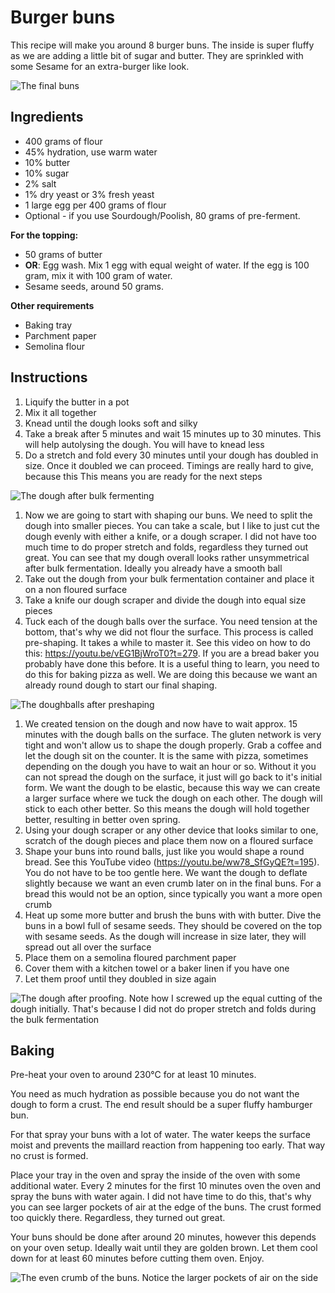 # Burger buns

This recipe will make you around 8 burger buns. The inside is super fluffy as we are adding a little bit of sugar and butter. They are sprinkled with some Sesame for an extra-burger like look.

![The final buns](../../images/burger-buns-6.jpg)


## Ingredients

* 400 grams of flour
* 45% hydration, use warm water
* 10% butter
* 10% sugar
* 2% salt
* 1% dry yeast or 3% fresh yeast
* 1 large egg per 400 grams of flour
* Optional - if you use Sourdough/Poolish, 80 grams of pre-ferment.

**For the topping:**

* 50 grams of butter
* **OR**: Egg wash. Mix 1 egg with equal weight of water. If the egg is 100 gram, mix it with 100 gram of water.
* Sesame seeds, around 50 grams.

**Other requirements**

* Baking tray
* Parchment paper
* Semolina flour

## Instructions

1. Liquify the butter in a pot
2. Mix it all together
3. Knead until the dough looks soft and silky
4. Take a break after 5 minutes and wait 15 minutes up to 30 minutes. This will help autolysing the dough. You will have to knead less
5. Do a stretch and fold every 30 minutes until your dough has doubled in size. Once it doubled we can proceed. Timings are really hard to give, because this This means you are ready for the next steps

![The dough after bulk fermenting](../../images/burger-buns-1.jpg)

1. Now we are going to start with shaping our buns. We need to split the dough into smaller pieces. You can take a scale, but I like to just cut the dough evenly with either a knife, or a dough scraper. I did not have too much time to do proper stretch and folds, regardless they turned out great. You can see that my dough overall looks rather unsymmetrical after bulk fermentation. Ideally you already have a smooth ball
2. Take out the dough from your bulk fermentation container and place it on a non floured surface
3. Take a knife our dough scraper and divide the dough into equal size pieces
4. Tuck each of the dough balls over the surface. You need tension at the bottom, that's why we did not flour the surface. This process is called pre-shaping. It takes a while to master it. See this video on how to do this: https://youtu.be/vEG1BjWroT0?t=279. If you are a bread baker you probably have done this before. It is a useful thing to learn, you need to do this for baking pizza as well. We are doing this because we want an already round dough to start our final shaping.

![The doughballs after preshaping](../../images/burger-buns-2.jpg)

1. We created tension on the dough and now have to wait approx. 15 minutes with the dough balls on the surface. The gluten network is very tight and won't allow us to shape the dough properly. Grab a coffee and let the dough sit on the counter. It is the same with pizza, sometimes depending on the dough you have to wait an hour or so. Without it you can not spread the dough on the surface, it just will go back to it's initial form. We want the dough to be elastic, because this way we can create a larger surface where we tuck the dough on each other. The dough will stick to each other better. So this means the dough will hold together better, resulting in better oven spring.
2. Using your dough scraper or any other device that looks similar to one, scratch of the dough pieces and place them now on a floured surface
3. Shape your buns into round balls, just like you would shape a round bread. See this YouTube video (https://youtu.be/ww78_SfGyQE?t=195). You do not have to be too gentle here. We want the dough to deflate slightly because we want an even crumb later on in the final buns. For a bread this would not be an option, since typically you want a more open crumb
4. Heat up some more butter and brush the buns with with butter. Dive the buns in a bowl full of sesame seeds. They should be covered on the top with sesame seeds. As the dough will increase in size later, they will spread out all over the surface
5. Place them on a semolina floured parchment paper
6. Cover them with a kitchen towel or a baker linen if you have one
7. Let them proof until they doubled in size again

![The dough after proofing. Note how I screwed up the equal cutting of the dough initially. That's because I did not do proper stretch and folds during the bulk fermentation](../../images/burger-buns-4.jpg)


## Baking

Pre-heat your oven to around 230°C for at least 10 minutes.

You need as much hydration as possible because you do not want the dough to form a crust. The end result should be a super fluffy hamburger bun.

For that spray your buns with a lot of water. The water keeps the surface moist and prevents the maillard reaction from happening too early. That way no crust is formed.

Place your tray in the oven and spray the inside of the oven with some additional water. Every 2 minutes for the first 10 minutes oven the oven and spray the buns with water again. I did not have time to do this, that's why you can see larger pockets of air at the edge of the buns. The crust formed too quickly there. Regardless, they turned out great.

Your buns should be done after around 20 minutes, however this depends on your oven setup. Ideally wait until they are golden brown. Let them cool down for at least 60 minutes before cutting them oven. Enjoy.

![The even crumb of the buns. Notice the larger pockets of air on the side](../../images/burger-buns-5.jpg)
